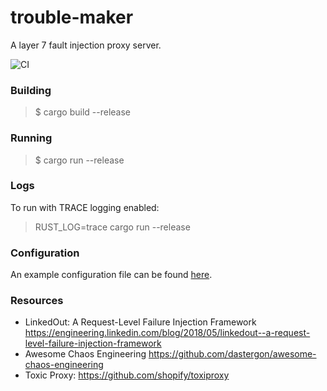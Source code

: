 # trouble-maker
A layer 7 fault injection proxy server.

![CI](https://github.com/ijoyce/trouble-maker/workflows/CI/badge.svg)

### Building
> $ cargo build --release

### Running
> $ cargo run --release

### Logs
To run with TRACE logging enabled:
> RUST_LOG=trace cargo run --release

### Configuration
An example configuration file can be found [here](https://github.com/ijoyce/trouble-maker/blob/master/Configuration.toml).

### Resources
* LinkedOut: A Request-Level Failure Injection Framework https://engineering.linkedin.com/blog/2018/05/linkedout--a-request-level-failure-injection-framework
* Awesome Chaos Engineering https://github.com/dastergon/awesome-chaos-engineering
* Toxic Proxy: https://github.com/shopify/toxiproxy
